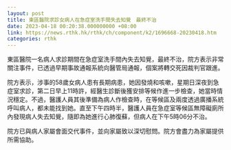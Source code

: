 ```yaml
---
layout: post
title: 東區醫院求診女病人在急症室洗手間失去知覺　最終不治
date: 2023-04-18 00:20:38.000000000 +08:00
link: https://news.rthk.hk/rthk/ch/component/k2/1696668-20230418.htm
categories: rthk
---
```


東區醫院一名病人求診期間在急症室洗手間內失去知覺，最終不治，院方表示非常關注事件，已透過早期事故通報系統向醫管局通報，個案將轉交死因裁判官跟進。

院方表示，涉事的58歲女病人患有長期病患，她因發燒和咳嗽，星期日深夜到急症室求診，第二日早上11時許，經醫生診斷後獲安排等候作進一步檢查，她當時情況穩定。不過，醫護人員其後準備為病人作檢查時，在等候區及兩度透過廣播系統呼叫病人，都未能找到她。直至下午四時半，醫護人員在急症室等候區無障礙廁所內發現病人失去知覺，隨即為她進行心肺復蘇，但病人在下午5時06分不治。

院方已與病人家屬會面交代事件，並向家屬致以深切慰問。院方會盡力為家屬提供所需協助。
